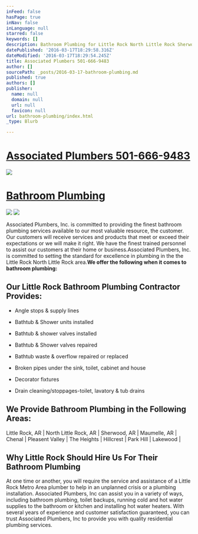```yaml
---
inFeed: false
hasPage: true
inNav: false
inLanguage: null
starred: false
keywords: []
description: Bathroom Plumbing for Little Rock North Little Rock Sherwood Maumelle Chenal Pleasent Valley
datePublished: '2016-03-17T18:29:58.316Z'
dateModified: '2016-03-17T18:29:54.245Z'
title: Associated Plumbers 501-666-9483
author: []
sourcePath: _posts/2016-03-17-bathroom-plumbing.md
published: true
authors: []
publisher:
  name: null
  domain: null
  url: null
  favicon: null
url: bathroom-plumbing/index.html
_type: Blurb

---
```

# [Associated Plumbers 501-666-9483][0]
![](https://the-grid-user-content.s3-us-west-2.amazonaws.com/d7dcd053-05b2-407b-83e8-90b095f81ecf.jpg)

# [Bathroom Plumbing][0]
![](https://imgflo.herokuapp.com/graph/vahj1ThiexotieMo/0b3472c7bb45793b225807ec7b6ab16f/passthrough.jpg?height=600&input=https%3A%2F%2Fthe-grid-user-content.s3-us-west-2.amazonaws.com%2Fece95fee-2723-4e8b-8de0-432d2bb7685c.jpg&width=560)
![](https://the-grid-user-content.s3-us-west-2.amazonaws.com/ece95fee-2723-4e8b-8de0-432d2bb7685c.jpg)

Associated Plumbers, Inc. is committed to providing the finest bathroom plumbing services available to our most valuable resource, the customer. Our customers will receive services and products that meet or exceed their expectations or we will make it right. We have the finest trained personnel to assist our customers at their home or business.Associated Plumbers, Inc. is committed to setting the standard for excellence in plumbing in the the Little Rock North Little Rock area.**We offer the following when it comes to bathroom plumbing:**

## Our Little Rock  Bathroom Plumbing Contractor Provides:

* Angle stops & supply lines

* Bathtub & Shower units installed
* Bathtub & shower valves installed
* Bathtub & Shower valves repaired
* Bathtub waste & overflow repaired or replaced
* Broken pipes under the sink, toilet, cabinet and house
* Decorator fixtures
* Drain cleaning/stoppages-toilet, lavatory & tub drains

## We Provide Bathroom Plumbing in the Following Areas:

Little Rock, AR | North Little Rock, AR | Sherwood, AR | Maumelle, AR | Chenal | Pleasent Valley | The Heights | Hillcrest | Park Hill | Lakewood | 

## Why Little Rock Should Hire Us For Their Bathroom Plumbing

At one time or another, you will require the service and assistance of a Little Rock Metro Area plumber to help in an unplanned crisis or a plumbing installation. Associated Plumbers, Inc can assist you in a variety of ways, including bathroom plumbing, toilet backups, running cold and hot water supplies to the bathroom or kitchen and installing hot water heaters. With several years of experience and customer satisfaction guaranteed, you can trust Associated Plumbers, Inc to provide you with quality residential plumbing services.

[0]: null